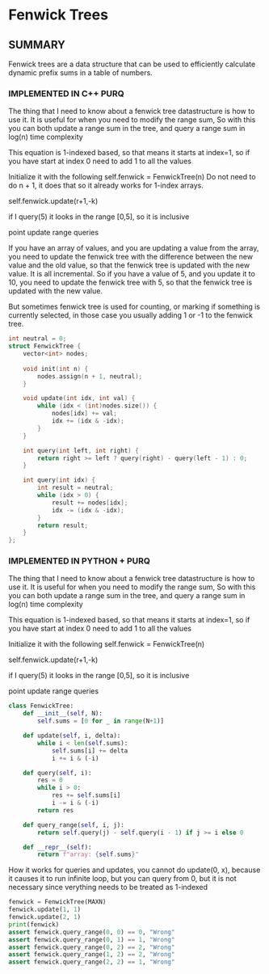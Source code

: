 # Fenwick Trees

## SUMMARY

Fenwick trees are a data structure that can be used to efficiently calculate dynamic prefix sums in a table of numbers.

### IMPLEMENTED IN C++ PURQ

The thing that I need to know about a fenwick tree datastructure is how to use it. It is useful for when you need to 
modify the range sum,  So with this you can both update a range sum in the tree, and query a range sum in log(n) time complexity

This equation is 1-indexed based, so that means it starts at index=1, so if you have start at index 0 need to add 1 to all the values

Initialize it with the following
self.fenwick = FenwickTree(n)
Do not need to do n + 1, it does that so it already works for 1-index arrays.

self.fenwick.update(r+1,-k)

if I query(5) it looks in the range [0,5], so it is inclusive

point update range queries

If you have an array of values, and you are updating a value from the array, you need to update the fenwick tree with the difference between the new value and the old value, so that the fenwick tree is updated with the new value.  It is all incremental.  So if you have a value of 5, and you update it to 10, you need to update the fenwick tree with 5, so that the fenwick tree is updated with the new value.

But sometimes fenwick tree is used for counting, or marking if something is currently selected, in those case you usually adding 1 or -1 to the fenwick tree.

```cpp
int neutral = 0;
struct FenwickTree {
    vector<int> nodes;
    
    void init(int n) {
        nodes.assign(n + 1, neutral);
    }

    void update(int idx, int val) {
        while (idx < (int)nodes.size()) {
            nodes[idx] += val;
            idx += (idx & -idx);
        }
    }

    int query(int left, int right) {
        return right >= left ? query(right) - query(left - 1) : 0;
    }

    int query(int idx) {
        int result = neutral;
        while (idx > 0) {
            result += nodes[idx];
            idx -= (idx & -idx);
        }
        return result;
    }
};
```

### IMPLEMENTED IN PYTHON + PURQ

The thing that I need to know about a fenwick tree datastructure is how to use it. It is useful for when you need to 
modify the range sum,  So with this you can both update a range sum in the tree, and query a range sum in log(n) time complexity

This equation is 1-indexed based, so that means it starts at index=1, so if you have start at index 0 need to add 1 to all the values

Initialize it with the following
self.fenwick = FenwickTree(n)

self.fenwick.update(r+1,-k)

if I query(5) it looks in the range [0,5], so it is inclusive

point update range queries

```py
class FenwickTree:
    def __init__(self, N):
        self.sums = [0 for _ in range(N+1)]

    def update(self, i, delta):
        while i < len(self.sums):
            self.sums[i] += delta
            i += i & (-i)

    def query(self, i):
        res = 0
        while i > 0:
            res += self.sums[i]
            i -= i & (-i)
        return res

    def query_range(self, i, j):
        return self.query(j) - self.query(i - 1) if j >= i else 0

    def __repr__(self):
        return f"array: {self.sums}"
```

How it works for queries and updates,  you cannot do update(0, x), because it causes it to run infinite loop, but you can query from 0, but it is not necessary since verything needs to be treated as 1-indexed

```py
fenwick = FenwickTree(MAXN)
fenwick.update(1, 1)
fenwick.update(2, 1)
print(fenwick)
assert fenwick.query_range(0, 0) == 0, "Wrong"
assert fenwick.query_range(0, 1) == 1, "Wrong"
assert fenwick.query_range(0, 2) == 2, "Wrong"
assert fenwick.query_range(1, 2) == 2, "Wrong"
assert fenwick.query_range(2, 2) == 1, "Wrong"
```

